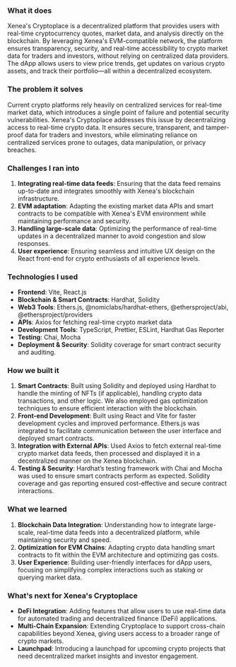 
### What it does
Xenea's Cryptoplace is a decentralized platform that provides users with real-time cryptocurrency quotes, market data, and analysis directly on the blockchain. By leveraging Xenea's EVM-compatible network, the platform ensures transparency, security, and real-time accessibility to crypto market data for traders and investors, without relying on centralized data providers. The dApp allows users to view price trends, get updates on various crypto assets, and track their portfolio—all within a decentralized ecosystem.

### The problem it solves
Current crypto platforms rely heavily on centralized services for real-time market data, which introduces a single point of failure and potential security vulnerabilities. Xenea's Cryptoplace addresses this issue by decentralizing access to real-time crypto data. It ensures secure, transparent, and tamper-proof data for traders and investors, while eliminating reliance on centralized services prone to outages, data manipulation, or privacy breaches.

### Challenges I ran into
1. **Integrating real-time data feeds**: Ensuring that the data feed remains up-to-date and integrates smoothly with Xenea's blockchain infrastructure.
2. **EVM adaptation**: Adapting the existing market data APIs and smart contracts to be compatible with Xenea's EVM environment while maintaining performance and security.
3. **Handling large-scale data**: Optimizing the performance of real-time updates in a decentralized manner to avoid congestion and slow responses.
4. **User experience**: Ensuring seamless and intuitive UX design on the React front-end for crypto enthusiasts of all experience levels.

### Technologies I used
- **Frontend**: Vite, React.js
- **Blockchain & Smart Contracts**: Hardhat, Solidity
- **Web3 Tools**: Ethers.js, @nomiclabs/hardhat-ethers, @ethersproject/abi, @ethersproject/providers
- **APIs**: Axios for fetching real-time crypto market data
- **Development Tools**: TypeScript, Prettier, ESLint, Hardhat Gas Reporter
- **Testing**: Chai, Mocha
- **Deployment & Security**: Solidity coverage for smart contract security and auditing.

### How we built it
1. **Smart Contracts**: Built using Solidity and deployed using Hardhat to handle the minting of NFTs (if applicable), handling crypto data transactions, and other logic. We also employed gas optimization techniques to ensure efficient interaction with the blockchain.
2. **Front-end Development**: Built using React and Vite for faster development cycles and improved performance. Ethers.js was integrated to facilitate communication between the user interface and deployed smart contracts.
3. **Integration with External APIs**: Used Axios to fetch external real-time crypto market data feeds, then processed and displayed it in a decentralized manner on the Xenea blockchain.
4. **Testing & Security**: Hardhat’s testing framework with Chai and Mocha was used to ensure smart contracts perform as expected. Solidity coverage and gas reporting ensured cost-effective and secure contract interactions.

### What we learned
1. **Blockchain Data Integration**: Understanding how to integrate large-scale, real-time data feeds into a decentralized platform, while maintaining security and speed.
2. **Optimization for EVM Chains**: Adapting crypto data handling smart contracts to fit within the EVM architecture and optimizing gas costs.
3. **User Experience**: Building user-friendly interfaces for dApp users, focusing on simplifying complex interactions such as staking or querying market data.

### What's next for Xenea's Cryptoplace
- **DeFi Integration**: Adding features that allow users to use real-time data for automated trading and decentralized finance (DeFi) applications.
- **Multi-Chain Expansion**: Extending Cryptoplace to support cross-chain capabilities beyond Xenea, giving users access to a broader range of crypto markets.
- **Launchpad**: Introducing a launchpad for upcoming crypto projects that need decentralized market insights and investor engagement.